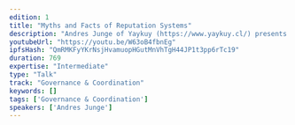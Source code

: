 ```yaml
---
edition: 1
title: "Myths and Facts of Reputation Systems"
description: "Andres Junge of Yaykuy (https://www.yaykuy.cl/) presents on the myths and facts of reputation systems."
youtubeUrl: "https://youtu.be/W63oB4fbnEg"
ipfsHash: "QmRMKFyYKrNsjHvamuopHGutMnVhTgH44JP1t3pp6rTc19"
duration: 769
expertise: "Intermediate"
type: "Talk"
track: "Governance & Coordination"
keywords: []
tags: ['Governance & Coordination']
speakers: ['Andres Junge']
---
```

